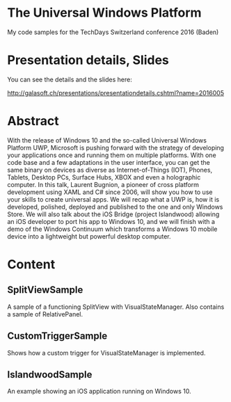 # The Universal Windows Platform

My code samples for the TechDays Switzerland conference 2016 (Baden)

# Presentation details, Slides

You can see the details and the slides here:

http://galasoft.ch/presentations/presentationdetails.cshtml?name=2016005

# Abstract

With the release of Windows 10 and the so-called Universal Windows Platform UWP, Microsoft is pushing forward with the strategy of developing your applications once and running them on multiple platforms. With one code base and a few adaptations in the user interface, you can get the same binary on devices as diverse as Internet-of-Things (IOT), Phones, Tablets, Desktop PCs, Surface Hubs, XBOX and even a holographic computer. In this talk, Laurent Bugnion, a pioneer of cross platform development using XAML and C# since 2006, will show you how to use your skills to create universal apps. We will recap what a UWP is, how it is developed, polished, deployed and published to the one and only Windows Store. We will also talk about the iOS Bridge (project Islandwood) allowing an iOS developer to port his app to Windows 10, and we will finish with a demo of the Windows Continuum which transforms a Windows 10 mobile device into a lightweight but powerful desktop computer.

# Content

## SplitViewSample

A sample of a functioning SplitView with VisualStateManager. Also contains a sample of RelativePanel.

## CustomTriggerSample

Shows how a custom trigger for VisualStateManager is implemented.

## IslandwoodSample

An example showing an iOS application running on Windows 10.
